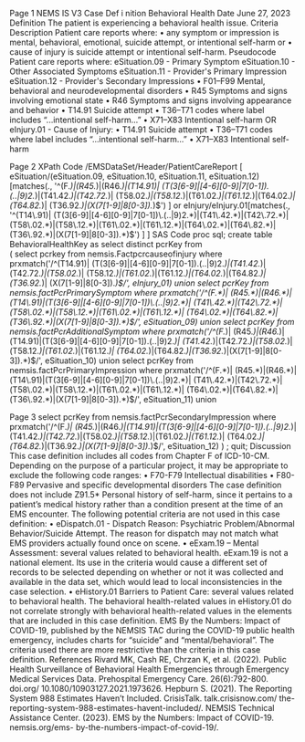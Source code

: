 

 
Page 1 
NEMS IS V3  Case Def i nition 
Behavioral Health 
Date 
June 27, 2023 
Definition 
The patient is experiencing a behavioral health issue. 
Criteria Description 
Patient care reports where: 
• any symptom or impression is mental, behavioral, emotional, suicide attempt, or intentional 
self-harm 
or 
• cause of injury is suicide attempt or intentional self-harm. 
Pseudocode 
Patient care reports where: 
eSituation.09 - Primary Symptom 
eSituation.10 - Other Associated Symptoms 
eSituation.11 - Provider's Primary Impression 
eSituation.12 - Provider's Secondary Impressions 
• F01–F99 Mental, behavioral and neurodevelopmental disorders 
• R45 Symptoms and signs involving emotional state 
• R46 Symptoms and signs involving appearance and behavior 
• T14.91 Suicide attempt 
• T36–T71 codes where label includes “...intentional self-harm...” 
• X71–X83 Intentional self-harm 
OR 
eInjury.01 - Cause of Injury: 
• T14.91 Suicide attempt 
• T36–T71 codes where label includes “...intentional self-harm...” 
• X71–X83 Intentional self-harm 

 
Page 2 
XPath Code 
/EMSDataSet/Header/PatientCareReport 
  [ 
    eSituation/(eSituation.09, eSituation.10, eSituation.11, eSituation.12) 
      [matches(., '^(F.*)|(R45.*)|(R46.*)|(T14\.91)| 
        (T(3[6-9]|[4-6][0-9]|7[0-1])\.(..|9)2.*)|(T41\.42.*)|(T42\.72.*)| 
        (T58\.02.*)|(T58\.12.*)|(T61\.02.*)|(T61\.12.*)|(T64\.02.*)|(T64\.82.*)| 
        (T36\.92.*)|(X(7[1-9]|8[0-3]).*)$') 
      ] 
    or 
    eInjury/eInjury.01[matches(., '^(T14\.91)| 
        (T(3[6-9]|[4-6][0-9]|7[0-1])\.(..|9)2.*)|(T41\.42.*)|(T42\.72.*)| 
        (T58\.02.*)|(T58\.12.*)|(T61\.02.*)|(T61\.12.*)|(T64\.02.*)|(T64\.82.*)| 
        (T36\.92.*)|(X(7[1-9]|8[0-3]).*)$') 
      ] 
  ] 
SAS Code 
proc sql; 
  create table BehavioralHealthKey as 
  select distinct pcrKey from  
    ( 
      select pcrkey from nemsis.Factpcrcauseofinjury where prxmatch('/^(T14\.91)| 
        (T(3[6-9]|[4-6][0-9]|7[0-1])\.(..|9)2.*)|(T41\.42.*)|(T42\.72.*)|(T58\.02.*)| 
        (T58\.12.*)|(T61\.02.*)|(T61\.12.*)|(T64\.02.*)|(T64\.82.*)|(T36\.92.*)| 
        (X(7[1-9]|8[0-3]).*)$/', eInjury_01) 
      union 
      select pcrKey from nemsis.factPcrPrimarySymptom where prxmatch('/^(F.*)| 
        (R45.*)|(R46.*)|(T14\.91)|(T(3[6-9]|[4-6][0-9]|7[0-1])\.(..|9)2.*)| 
        (T41\.42.*)|(T42\.72.*)|(T58\.02.*)|(T58\.12.*)|(T61\.02.*)|(T61\.12.*)| 
        (T64\.02.*)|(T64\.82.*)|(T36\.92.*)|(X(7[1-9]|8[0-3]).*)$/', eSituation_09) 
      union 
      select pcrKey from nemsis.factPcrAdditionalSymptom where prxmatch('/^(F.*)| 
        (R45.*)|(R46.*)|(T14\.91)|(T(3[6-9]|[4-6][0-9]|7[0-1])\.(..|9)2.*)| 
        (T41\.42.*)|(T42\.72.*)|(T58\.02.*)|(T58\.12.*)|(T61\.02.*)|(T61\.12.*)| 
        (T64\.02.*)|(T64\.82.*)|(T36\.92.*)|(X(7[1-9]|8[0-3]).*)$/', eSituation_10) 
      union 
      select pcrKey from nemsis.factPcrPrimaryImpression where prxmatch('/^(F.*)| 
        (R45.*)|(R46.*)|(T14\.91)|(T(3[6-9]|[4-6][0-9]|7[0-1])\.(..|9)2.*)| 
        (T41\.42.*)|(T42\.72.*)|(T58\.02.*)|(T58\.12.*)|(T61\.02.*)|(T61\.12.*)| 
        (T64\.02.*)|(T64\.82.*)|(T36\.92.*)|(X(7[1-9]|8[0-3]).*)$/', eSituation_11) 
      union 

 
Page 3 
      select pcrKey from nemsis.factPcrSecondaryImpression where prxmatch('/^(F.*)| 
        (R45.*)|(R46.*)|(T14\.91)|(T(3[6-9]|[4-6][0-9]|7[0-1])\.(..|9)2.*)| 
        (T41\.42.*)|(T42\.72.*)|(T58\.02.*)|(T58\.12.*)|(T61\.02.*)|(T61\.12.*)| 
        (T64\.02.*)|(T64\.82.*)|(T36\.92.*)|(X(7[1-9]|8[0-3]).*)$/', eSituation_12) 
    ) 
  ; 
quit; 
Discussion 
This case definition includes all codes from Chapter F of ICD-10-CM. Depending on the purpose of a 
particular project, it may be appropriate to exclude the following code ranges: 
• F70-F79  Intellectual disabilities 
• F80-F89  Pervasive and specific developmental disorders 
The case definition does not include Z91.5* Personal history of self-harm, since it pertains to a patient’s 
medical history rather than a condition present at the time of an EMS encounter. 
The following potential criteria are not used in this case definition: 
• eDispatch.01 - Dispatch Reason: Psychiatric Problem/Abnormal Behavior/Suicide Attempt. The 
reason for dispatch may not match what EMS providers actually found once on scene. 
• eExam.19 – Mental Assessment: several values related to behavioral health. eExam.19 is not a 
national element. Its use in the criteria would cause a different set of records to be selected 
depending on whether or not it was collected and available in the data set, which would lead to 
local inconsistencies in the case selection. 
• eHistory.01 Barriers to Patient Care: several values related to behavioral health. The behavioral 
health-related values in eHistory.01 do not correlate strongly with behavioral health-related 
values in the elements that are included in this case definition. 
EMS By the Numbers: Impact of COVID-19, published by the NEMSIS TAC during the COVID-19 public 
health emergency, includes charts for “suicide” and “mental/behavioral”. The criteria used there are 
more restrictive than the criteria in this case definition. 
References 
Rivard MK, Cash RE, Chrzan K, et al. (2022). Public Health Surveillance of Behavioral Health Emergencies 
through Emergency Medical Services Data. Prehospital Emergency Care. 26(6):792-800. doi.org/
10.1080/10903127.2021.1973626. 
Hepburn S. (2021). The Reporting System 988 Estimates Haven’t Included. CrisisTalk. talk.crisisnow.com/
the-reporting-system-988-estimates-havent-included/. 
NEMSIS Technical Assistance Center. (2023). EMS by the Numbers: Impact of COVID-19. nemsis.org/ems-
by-the-numbers-impact-of-covid-19/. 